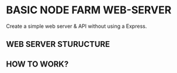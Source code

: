 # BASIC NODE FARM WEB-SERVER 
Create a simple web server & API without using a Express.

## WEB SERVER STURUCTURE


## HOW TO WORK?